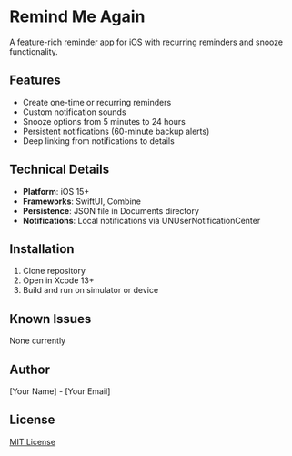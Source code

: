 # Remind Me Again

A feature-rich reminder app for iOS with recurring reminders and snooze functionality.

## Features

- Create one-time or recurring reminders
- Custom notification sounds
- Snooze options from 5 minutes to 24 hours
- Persistent notifications (60-minute backup alerts)
- Deep linking from notifications to details

## Technical Details

- **Platform**: iOS 15+
- **Frameworks**: SwiftUI, Combine
- **Persistence**: JSON file in Documents directory
- **Notifications**: Local notifications via UNUserNotificationCenter

## Installation

1. Clone repository
2. Open in Xcode 13+
3. Build and run on simulator or device

## Known Issues

None currently

## Author

[Your Name] - [Your Email]

## License

[MIT License](LICENSE)